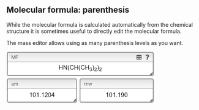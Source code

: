 ## Molecular formula: parenthesis

While the molecular formula is calculated automatically from the chemical structure it is sometimes useful to directly edit the molecular formula.

The mass editor allows using as many parenthesis levels as you want.

![](parenthesis.png)
